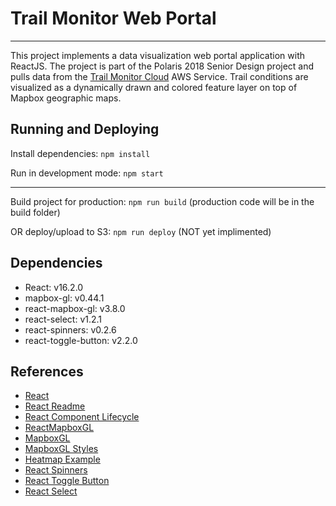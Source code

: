 # Trail Monitor Web Portal

---

This project implements a data visualization web portal application with ReactJS.
The project is part of the Polaris 2018 Senior Design project and pulls data from the [Trail Monitor Cloud](https://github.com/timothymathison/TrailMonitor-AWS-Lambda) AWS Service.
Trail conditions are visualized as a dynamically drawn and colored feature layer on top of Mapbox geographic maps. 

## Running and Deploying

Install dependencies: `npm install`

Run in development mode: `npm start`

---

Build project for production: `npm run build`  (production code will be in the build folder)

OR deploy/upload to S3: `npm run deploy` (NOT yet implimented)

## Dependencies
- React: v16.2.0
- mapbox-gl: v0.44.1
- react-mapbox-gl: v3.8.0
- react-select: v1.2.1
- react-spinners: v0.2.6
- react-toggle-button: v2.2.0

## References

- [React](https://reactjs.org/)
- [React Readme](https://github.com/timothymathison/trail-monitor-ui/REACT_README.md)
- [React Component Lifecycle](http://busypeoples.github.io/post/react-component-lifecycle/)
- [ReactMapboxGL](https://github.com/alex3165/react-mapbox-gl/blob/HEAD/docs/API.md)
- [MapboxGL](https://www.mapbox.com/mapbox-gl-js/api/)
- [MapboxGL Styles](https://www.mapbox.com/mapbox-gl-js/style-spec/)
- [Heatmap Example](https://www.mapbox.com/mapbox-gl-js/example/heatmap-layer/)
- [React Spinners](http://reactscript.com/loading-spinner-kit-react/)
- [React Toggle Button](https://gdowens.github.io/react-toggle-button/)
- [React Select](https://github.com/JedWatson/react-select)
